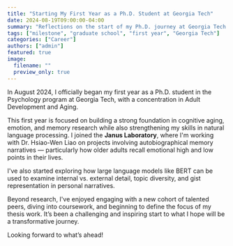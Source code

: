```yaml
---
title: "Starting My First Year as a Ph.D. Student at Georgia Tech"
date: 2024-08-19T09:00:00-04:00
summary: "Reflections on the start of my Ph.D. journey at Georgia Tech — from coursework and lab work to building a foundation for research in aging and memory."
tags: ["milestone", "graduate school", "first year", "Georgia Tech"]
categories: ["Career"]
authors: ["admin"]
featured: true
image:
  filename: ""
  preview_only: true
---
```


In August 2024, I officially began my first year as a Ph.D. student in the Psychology program at Georgia Tech, with a concentration in Adult Development and Aging.

This first year is focused on building a strong foundation in cognitive aging, emotion, and memory research while also strengthening my skills in natural language processing. I joined the **Janus Laboratory**, where I'm working with Dr. Hsiao-Wen Liao on projects involving autobiographical memory narratives — particularly how older adults recall emotional high and low points in their lives.

I've also started exploring how large language models like BERT can be used to examine internal vs. external detail, topic diversity, and gist representation in personal narratives.

Beyond research, I've enjoyed engaging with a new cohort of talented peers, diving into coursework, and beginning to define the focus of my thesis work. It’s been a challenging and inspiring start to what I hope will be a transformative journey.

Looking forward to what’s ahead!